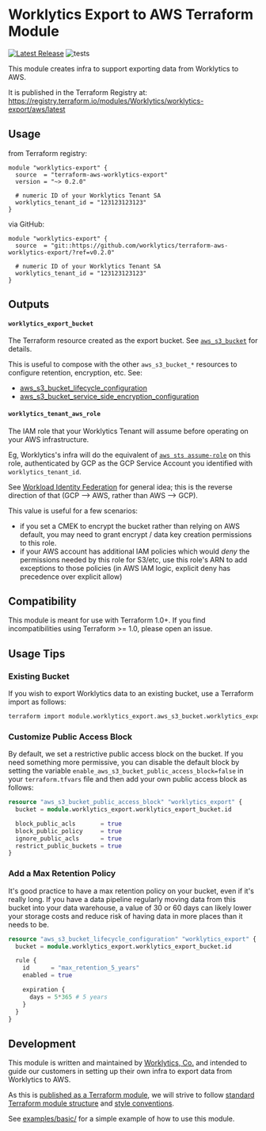 # Worklytics Export to AWS Terraform Module

[![Latest Release](https://img.shields.io/github/v/release/Worklytics/terraform-aws-worklytics-export)](https://github.com/Worklytics/terraform-aws-worklytics-export/releases/latest)
![tests](https://img.shields.io/github/actions/workflow/status/Worklytics/terraform-aws-worklytics-export/terraform_integration.yaml?label=tests)

This module creates infra to support exporting data from Worklytics to AWS.

It is published in the Terraform Registry at:
https://registry.terraform.io/modules/Worklytics/worklytics-export/aws/latest

## Usage

from Terraform registry:
```hcl
module "worklytics-export" {
  source  = "terraform-aws-worklytics-export"
  version = "~> 0.2.0"

  # numeric ID of your Worklytics Tenant SA
  worklytics_tenant_id = "123123123123"
}
```

via GitHub:
```hcl
module "worklytics-export" {
  source  = "git::https://github.com/worklytics/terraform-aws-worklytics-export/?ref=v0.2.0"

  # numeric ID of your Worklytics Tenant SA
  worklytics_tenant_id = "123123123123"
}
```

## Outputs

#### `worklytics_export_bucket`
The Terraform resource created as the export bucket. See [`aws_s3_bucket`](https://registry.terraform.io/providers/hashicorp/aws/latest/docs/resources/s3_bucket) for details.

This is useful to compose with the other `aws_s3_bucket_*` resources to configure retention, encryption, etc. See:
  - [aws_s3_bucket_lifecycle_configuration](https://registry.terraform.io/providers/hashicorp/aws/latest/docs/resources/s3_bucket_lifecycle_configuration)
  - [aws_s3_bucket_service_side_encryption_configuration](https://registry.terraform.io/providers/hashicorp/aws/latest/docs/resources/s3_bucket_server_side_encryption_configuration)

#### `worklytics_tenant_aws_role`
The IAM role that your Worklytics Tenant will assume before operating on your AWS infrastructure.

Eg, Worklytics's infra will do the equivalent of [`aws sts assume-role`](https://docs.aws.amazon.com/cli/latest/reference/sts/assume-role.html)
on this role, authenticated by GCP as the GCP Service Account you identified with
`worklytics_tenant_id`.

See [Workload Identity Federation](https://cloud.google.com/iam/docs/workload-identity-federation)
for general idea; this is the reverse direction of that (GCP --> AWS, rather than AWS --> GCP).

This value is useful for a few scenarios:
  - if you set a CMEK to encrypt the bucket rather than relying on AWS default, you may need to
    grant encrypt / data key creation permissions to this role.
  - if your AWS account has additional IAM policies which would *deny* the permissions needed by
    this role for S3/etc, use this role's ARN to add exceptions to those policies
    (in AWS IAM logic, explicit deny has precedence over explicit allow)

## Compatibility

This module is meant for use with Terraform 1.0+. If you find incompatibilities using Terraform >=
1.0, please open an issue.

## Usage Tips

### Existing Bucket

If you wish to export Worklytics data to an existing bucket, use a Terraform import as follows:

```bash
terraform import module.worklytics_export.aws_s3_bucket.worklytics_export <bucket_name>
```

### Customize Public Access Block
By default, we set a restrictive public access block on the bucket.  If you need something more
permissive, you can disable the default block by setting the variable `enable_aws_s3_bucket_public_access_block=false`
in your `terraform.tfvars` file and then add your own public access block as follows:

```tf
resource "aws_s3_bucket_public_access_block" "worklytics_export" {
  bucket = module.worklytics_export.worklytics_export_bucket.id

  block_public_acls       = true
  block_public_policy     = true
  ignore_public_acls      = true
  restrict_public_buckets = true
}
```

### Add a Max Retention Policy

It's good practice to have a max retention policy on your bucket, even if it's really long. If you
have a data pipeline regularly moving data from this bucket into your data warehouse, a value of 30
or 60 days can likely lower your storage costs and reduce risk of having data in more places than it
needs to be.

```tf
resource "aws_s3_bucket_lifecycle_configuration" "worklytics_export" {
  bucket = module.worklytics_export.worklytics_export_bucket.id

  rule {
    id      = "max_retention_5_years"
    enabled = true

    expiration {
      days = 5*365 # 5 years
    }
  }
}

```

## Development

This module is written and maintained by [Worklytics, Co.](https://worklytics.co/) and intended to
guide our customers in setting up their own infra to export data from Worklytics to AWS.

As this is [published as a Terraform module](https://developer.hashicorp.com/terraform/registry/modules/publish),
we will strive to follow [standard Terraform module structure](https://developer.hashicorp.com/terraform/language/modules/develop/structure)
and [style conventions](https://developer.hashicorp.com/terraform/language/syntax/style).

See [examples/basic/](examples/basic/) for a simple example of how to use this module.


